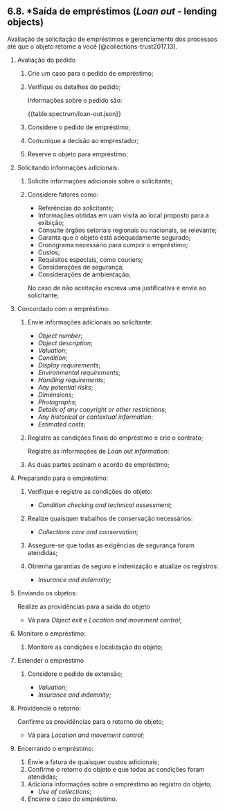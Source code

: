 ## 6.8. \*Saída de empréstimos (_Loan out_ - lending objects)

Avaliação de solicitação de empréstimos e gerenciamento dos processos até que o objeto retorne a você [@collections-trust2017.13].

1.  Avaliação do pedido

    1.  Crie um caso para o pedido de empréstimo;

    2.  Verifique os detalhes do pedido;

        Informações sobre o pedido são:

        {{table:spectrum/loan-out.json}}

    3.  Considere o pedido de empréstimo;

    4.  Comunique a decisão ao emprestador;

    5.  Reserve o objeto para empréstimo;

2.  Solicitando informações adicionais:

    1.  Solicite informações adicionais sobre o solicitante;

    2.  Considere fatores como:

        -   Referências do solicitante;
        -   Informações obtidas em uam visita ao local proposto para a exibição;
        -   Consulte órgãos setoriais regionais ou nacionais, se relevante;
        -   Garanta que o objeto está adequadamente segurado;
        -   Cronograma necessário para cumprir o empréstimo;
        -   Custos;
        -   Requisitos especiais, como couriers;
        -   Considerações de segurança;
        -   Considerações de ambientação;

        No caso de não aceitação escreva uma justificativa e envie ao solicitante;

3.  Concordado com o empréstimo:

    1.  Envie informações adicionais ao solicitante:

        -   _Object number_;
        -   _Object description_;
        -   _Valuation_;
        -   _Condition_;
        -   _Display requirements_;
        -   _Environmental requirements_;
        -   _Handling requirements_;
        -   _Any potential risks_;
        -   _Dimensions_;
        -   _Photographs_;
        -   _Details of any copyright or other restrictions_;
        -   _Any historical or contextual information_;
        -   _Estimated costs_;

    2.  Registre as condições finais do empréstimo e crie o contrato;

        Registre as informações de _Loan out information_:

    3.  As duas partes assinam o acordo de empréstimo;

4.  Preparando para o empréstimo:

    1.  Verifique e registre as condições do objeto:

        -   _Condition checking and technical assessment_;

    2.  Realize quaisquer trabalhos de conservação necessários:

        -   _Collections care and conservation_;

    3.  Assegure-se que todas as exigências de segurança foram atendidas;

    4.  Obtenha garantias de seguro e indenização e atualize os registros:

        -   _Insurance and indemnity_;

5.  Enviando os objetos:

    Realize as providências para a saída do objeto

    -   Vá para _Object exit_ e _Location and movement control_;

6.  Monitore o empréstimo:

    1. Monitore as condições e localização do objeto;

7.  Estender o empréstimo

    1.  Considere o pedido de extensão;

        -   _Valuation_;
        -   _Insurance and indemnity_;

8.  Providencie o retorno:

    Confirme as providências para o retorno do objeto;

    -   Vá para _Location and movement control_;

9.  Encerrando o empréstimo:

    1.  Envie a fatura de quaisquer custos adicionais;
    2.  Confirme o retorno do objeto e que todas as condições foram atendidas;
    3.  Adiciona informações sobre o empréstimo ao registro do objeto;
        -   _Use of collections_;
    4.  Encerre o caso do empréstimo.
